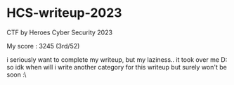 # HCS-writeup-2023
CTF by Heroes Cyber Security 2023

My score : 3245 (3rd/52)  

i seriously want to complete my writeup, but my laziness.. it took over me D:  
so idk when will i write another category for this writeup but surely won't be soon :\
